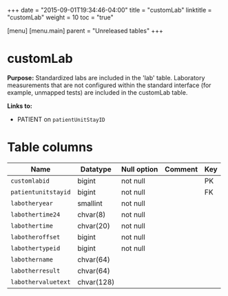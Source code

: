 +++
date = "2015-09-01T19:34:46-04:00"
title = "customLab"
linktitle = "customLab"
weight = 10
toc = "true"

[menu]
  [menu.main]
    parent = "Unreleased tables"
+++

# customLab

**Purpose:** Standardized labs are included in the 'lab' table. Laboratory measurements that are not configured within the standard interface (for example, unmapped tests) are included in the customLab table.

**Links to:**

* PATIENT on `patientUnitStayID`

<!-- # Important considerations

* To follow.
 -->
# Table columns

Name | Datatype | Null option | Comment | Key
---- | ---- | ---- | ---- | ----
`customlabid`       | bigint     | not null |  |  PK
`patientunitstayid` | bigint     | not null |  |  FK
`labotheryear`      | smallint   | not null |  |
`labothertime24`    | chvar(8)   | not null |  |
`labothertime`      | chvar(20)  | not null |  |
`labotheroffset`    | bigint     | not null |  |
`labothertypeid`    | bigint     | not null |  |
`labothername`      | chvar(64)  |          |  |
`labotherresult`    | chvar(64)  |          |  |
`labothervaluetext` | chvar(128) |          |  |


<!--
      Column       |          Type          | Modifiers | Comment
-------------------+------------------------+---------------------
 customlabid       | bigint                 | not null |
 patientunitstayid | bigint                 | not null |
 labotheryear      | smallint               | not null |
 labothertime24    | chvar(8)   | not null |
 labothertime      | chvar(20)  | not null |
 labotheroffset    | bigint                 | not null |
 labothertypeid    | bigint                 | not null |
 labothername      | chvar(64)  |          |
 labotherresult    | chvar(64)  |          |
 labothervaluetext | chvar(128) |          |

-->

<!-- # Detailed description

* To follow. -->
